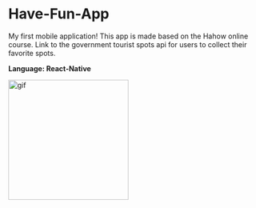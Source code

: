 # Have-Fun-App

My first mobile application! This app is made based on the Hahow online course.
Link to the government tourist spots api for users to collect their favorite spots.

**Language: React-Native** 

<img src="https://github.com/dorahs71/Have-Fun-App/blob/main/assets/HaveFun.gif" alt="gif" width="240"/>
